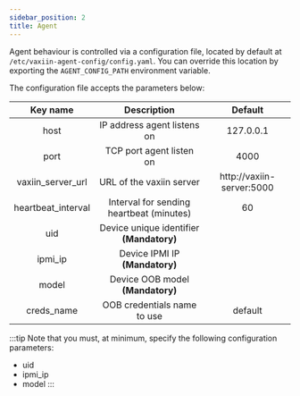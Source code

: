 ```yaml
---
sidebar_position: 2
title: Agent
---
```


Agent behaviour is controlled via a configuration file, located by default at `/etc/vaxiin-agent-config/config.yaml`.
You can override this location by exporting the `AGENT_CONFIG_PATH` environment variable.

The configuration file accepts the parameters below:

|      Key name      |                 Description                 |          Default          |
|:------------------:|:-------------------------------------------:|:-------------------------:|
| host               | IP address agent listens on                 | 127.0.0.1                 |
| port               | TCP port agent listen on                    |                      4000 |
| vaxiin_server_url  | URL of the vaxiin server                    | http://vaxiin-server:5000 |
| heartbeat_interval | Interval for sending heartbeat (minutes)    |                        60 |
| uid                | Device unique identifier **(Mandatory)**    |                           |
| ipmi_ip            | Device IPMI IP **(Mandatory)**              |                           |
| model              | Device OOB model **(Mandatory)**            |                           |
| creds_name         | OOB credentials name to use                 | default                   |

:::tip
Note that you must, at minimum, specify the following configuration parameters:
- uid
- ipmi_ip
- model
:::
